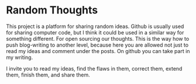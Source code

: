 Random Thoughts
===============

This project is a platform for sharing random ideas. Github is usually used for sharing computer code, but I think it could be used in a similar way for something different. For open sourcing our thoughts. This is the way how to push blog-writing to another level, because here you are allowed not just to read my ideas and comment under the posts. On github you can take part in my writing.

I invite you to read my ideas, find the flaws in them, correct them, extend them, finish them, and share them.

